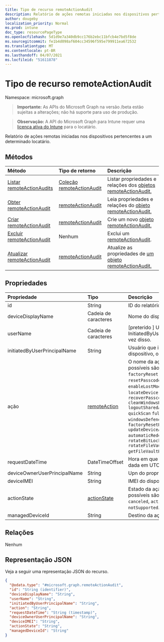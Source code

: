 ```yaml
---
title: Tipo de recurso remoteActionAudit
description: Relatório de ações remotas iniciadas nos dispositivos pertencentes a um determinado locatário.
author: dougeby
localization_priority: Normal
ms.prod: intune
doc_type: resourcePageType
ms.openlocfilehash: 5d1d9e7a340db9cc176b2ebc11bfcb4e7bd5f8de
ms.sourcegitcommit: fe1b4d098af604cc34596f595e799911ea672532
ms.translationtype: MT
ms.contentlocale: pt-BR
ms.lasthandoff: 04/07/2021
ms.locfileid: "51611878"
---
```

# <a name="remoteactionaudit-resource-type"></a>Tipo de recurso remoteActionAudit

Namespace: microsoft.graph

> **Importante:** As APIs do Microsoft Graph na versão /beta estão sujeitas a alterações; não há suporte para uso de produção.

> **Observação:** A API do Microsoft Graph para Intune requer uma [licença ativa do Intune](https://go.microsoft.com/fwlink/?linkid=839381) para o locatário.

Relatório de ações remotas iniciadas nos dispositivos pertencentes a um determinado locatário.

## <a name="methods"></a>Métodos
|Método|Tipo de retorno|Descrição|
|:---|:---|:---|
|[Listar remoteActionAudits](../api/intune-devices-remoteactionaudit-list.md)|[Coleção remoteActionAudit](../resources/intune-devices-remoteactionaudit.md)|Listar propriedades e relações dos [objetos remoteActionAudit.](../resources/intune-devices-remoteactionaudit.md)|
|[Obter remoteActionAudit](../api/intune-devices-remoteactionaudit-get.md)|[remoteActionAudit](../resources/intune-devices-remoteactionaudit.md)|Leia propriedades e relações do [objeto remoteActionAudit.](../resources/intune-devices-remoteactionaudit.md)|
|[Criar remoteActionAudit](../api/intune-devices-remoteactionaudit-create.md)|[remoteActionAudit](../resources/intune-devices-remoteactionaudit.md)|Crie um novo [objeto remoteActionAudit.](../resources/intune-devices-remoteactionaudit.md)|
|[Excluir remoteActionAudit](../api/intune-devices-remoteactionaudit-delete.md)|Nenhum|Exclui um [remoteActionAudit](../resources/intune-devices-remoteactionaudit.md).|
|[Atualizar remoteActionAudit](../api/intune-devices-remoteactionaudit-update.md)|[remoteActionAudit](../resources/intune-devices-remoteactionaudit.md)|Atualize as propriedades de [um objeto remoteActionAudit.](../resources/intune-devices-remoteactionaudit.md)|

## <a name="properties"></a>Propriedades
|Propriedade|Tipo|Descrição|
|:---|:---|:---|
|id|String|ID do relatório.|
|deviceDisplayName|Cadeia de caracteres|Nome do dispositivo do Intune.|
|userName|Cadeia de caracteres|\[preterido \] Use InitiatedByUserPrincipalName em vez disso.|
|initiatedByUserPrincipalName|String|Usuário que iniciou a ação do dispositivo, o formato é UPN.|
|ação|[remoteAction](../resources/intune-devices-remoteaction.md)|O nome da ação. Os valores possíveis são: `unknown` , , , , , , , , `factoryReset` `removeCompanyData` , `resetPasscode` `remoteLock` , `enableLostMode` `disableLostMode` `locateDevice` `rebootNow` `recoverPasscode` `cleanWindowsDevice` `logoutSharedAppleDeviceActiveUser` `quickScan` `fullScan` `windowsDefenderUpdateSignatures` , `factoryResetKeepEnrollmentData` `updateDeviceAccount` `automaticRedeployment` `shutDown` `rotateBitLockerKeys` `rotateFileVaultKey` `getFileVaultKey` `setDeviceName`|
|requestDateTime|DateTimeOffset|Hora em que a ação foi emitida, dada em UTC.|
|deviceOwnerUserPrincipalName|String|Upn do proprietário do dispositivo.|
|deviceIMEI|String|IMEI do dispositivo.|
|actionState|[actionState](../resources/intune-devices-actionstate.md)|Estado da ação. Os valores possíveis são: `none`, `pending`, `canceled`, `active`, `done`, `failed`, `notSupported`.|
|managedDeviceId|String|Destino da ação.|

## <a name="relationships"></a>Relações
Nenhum

## <a name="json-representation"></a>Representação JSON
Veja a seguir uma representação JSON do recurso.
<!-- {
  "blockType": "resource",
  "keyProperty": "id",
  "@odata.type": "microsoft.graph.remoteActionAudit"
}
-->
``` json
{
  "@odata.type": "#microsoft.graph.remoteActionAudit",
  "id": "String (identifier)",
  "deviceDisplayName": "String",
  "userName": "String",
  "initiatedByUserPrincipalName": "String",
  "action": "String",
  "requestDateTime": "String (timestamp)",
  "deviceOwnerUserPrincipalName": "String",
  "deviceIMEI": "String",
  "actionState": "String",
  "managedDeviceId": "String"
}
```




